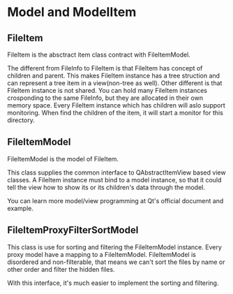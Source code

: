 # Model and ModelItem

## FileItem
FileItem is the absctract item class contract with FileItemModel.

The different from FileInfo to FileItem is that FileItem has concept of children and parent. This makes FileItem instance has a tree struction and can represent a tree item in a view(non-tree as well). Other different is that FileItem instance is not shared. You can hold many FileItem instances crosponding to the same FileInfo, but they are allocated in their own memory space. Every FileItem instance which has children will aslo support monitoring. When find the children of the item, it will start a monitor for this directory. 

## FileItemModel
FileItemModel is the model of FileItem.

This class supplies the common interface to QAbstractItemView based view classes. A FileItem instance must bind to a model instance, so that it could tell the view how to show its or its children's data through the model. 

You can learn more model/view programming at Qt's official document and example.

## FileItemProxyFilterSortModel
This class is use for sorting and filtering the FileItemModel instance. Every proxy model have a mapping to a FileItemModel.
FileItemModel is disordered and non-filterable, that means we can't sort the files by name or other order and filter the hidden files.

With this interface, it's much easier to implement the sorting and filtering.
